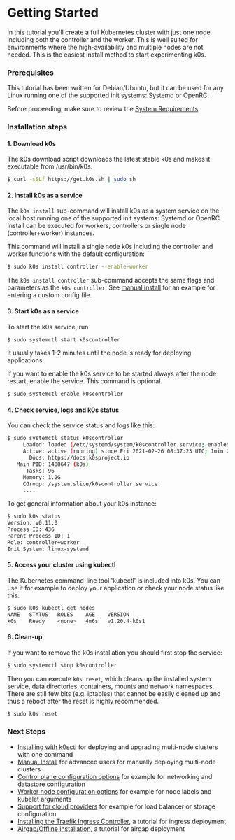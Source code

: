 # Getting Started

 In this tutorial you'll create a full Kubernetes cluster with just one node including both the controller and the worker. This is well suited for environments where the high-availability and multiple nodes are not needed. This is the easiest install method to start experimenting k0s.

### Prerequisites

This tutorial has been written for Debian/Ubuntu, but it can be used for any Linux running one of the supported init systems: Systemd or OpenRC.

Before proceeding, make sure to review the [System Requirements](system-requirements.md).

### Installation steps

#### 1. Download k0s

The k0s download script downloads the latest stable k0s and makes it executable from /usr/bin/k0s.
```sh
$ curl -sSLf https://get.k0s.sh | sudo sh
```

#### 2. Install k0s as a service

The `k0s install` sub-command will install k0s as a system service on the local host running one of the supported init systems: Systemd or OpenRC. Install can be executed for workers, controllers or single node (controller+worker) instances.

This command will install a single node k0s including the controller and worker functions with the default configuration:

```sh
$ sudo k0s install controller --enable-worker
```

The `k0s install controller` sub-command accepts the same flags and parameters as the `k0s controller`. See [manual install](k0s-multi-node.md#installation-steps) for an example for entering a custom config file.

#### 3. Start k0s as a service

To start the k0s service, run
```sh
$ sudo systemctl start k0scontroller
```
It usually takes 1-2 minutes until the node is ready for deploying applications.

If you want to enable the k0s service to be started always after the node restart, enable the service. This command is optional. 
```sh
$ sudo systemctl enable k0scontroller
```

#### 4. Check service, logs and k0s status

You can check the service status and logs like this:
```sh
$ sudo systemctl status k0scontroller
     Loaded: loaded (/etc/systemd/system/k0scontroller.service; enabled; vendor preset: enabled)
     Active: active (running) since Fri 2021-02-26 08:37:23 UTC; 1min 25s ago
       Docs: https://docs.k0sproject.io
   Main PID: 1408647 (k0s)
      Tasks: 96
     Memory: 1.2G
     CGroup: /system.slice/k0scontroller.service
     ....
```

To get general information about your k0s instance:
```sh
$ sudo k0s status
Version: v0.11.0
Process ID: 436
Parent Process ID: 1
Role: controller+worker
Init System: linux-systemd
```

#### 5. Access your cluster using kubectl

The Kubernetes command-line tool 'kubectl' is included into k0s. You can use it for example to deploy your application or check your node status like this:
```sh
$ sudo k0s kubectl get nodes
NAME   STATUS   ROLES    AGE    VERSION
k0s    Ready    <none>   4m6s   v1.20.4-k0s1
```

#### 6. Clean-up

If you want to remove the k0s installation you should first stop the service:
```sh
$ sudo systemctl stop k0scontroller
```

Then you can execute `k0s reset`, which cleans up the installed system service, data directories, containers, mounts and network namespaces. There are still few bits (e.g. iptables) that cannot be easily cleaned up and thus a reboot after the reset is highly recommended.
```sh
$ sudo k0s reset
```

### Next Steps

- [Installing with k0sctl](k0sctl-install.md) for deploying and upgrading multi-node clusters with one command
- [Manual Install](k0s-multi-node.md) for advanced users for manually deploying multi-node clusters
- [Control plane configuration options](configuration.md) for example for networking and datastore configuration
- [Worker node configuration options](worker-node-config.md) for example for node labels and kubelet arguments
- [Support for cloud providers](cloud-providers.md) for example for load balancer or storage configuration
- [Installing the Traefik Ingress Controller](examples/traefik-ingress.md), a tutorial for ingress deployment
- [Airgap/Offline installation](airgap-install.md), a tutorial for airgap deployment